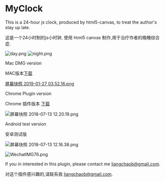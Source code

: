 # MyClock
This is a 24-hour js clock, produced by html5-canvas, to treat the author's stay up late.

这是一个24小时制的js小时钟, 使用 html5 canvas 制作,用于治疗作者的晚睡综合症.

![day.png](https://i.loli.net/2018/07/12/5b4724538206a.png)
![night.png](https://i.loli.net/2018/07/12/5b4724538cce9.png)

Mac DMG version

MAC版本[下载](https://static.liangchao.site/24h-Clock-1.0.4.dmg)

[屏幕快照 2019-01-27 03.52.16.png](https://i.loli.net/2019/01/27/5c4cba89135d4.png)

Chrome Plugin version

Chrome 插件版本 [下载](https://chrome.google.com/webstore/detail/24hclock/nhdmckjnclnoioojkpgfghcokbmklfpo?hl=zh-CN)

![屏幕快照 2018-07-13 12.20.19.png](https://i.loli.net/2018/07/13/5b4828bc79b27.png)


Android test version

安卓测试版

![屏幕快照 2018-07-13 12.16.38.png](https://i.loli.net/2018/07/13/5b4828bc58dc7.png)

![WechatIMG76.png](https://i.loli.net/2018/07/13/5b482964169db.png)

If you in interested in this plugin, please contact me liangchaob@gmail.com.

对这个插件感兴趣的,请联系我 liangchaob@gmail.com.